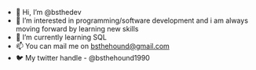 - 👋 Hi, I’m @bsthedev
- 👀 I’m interested in programming/software development and i am always moving forward by learning new skills
- 🌱 I’m currently learning SQL
- 📫 You can mail me on bsthehound@gmail.com
- 🐦 My twitter handle - @bsthehound1990

<!---
bsthedev/bsthedev is a ✨ special ✨ repository because its `README.md` (this file) appears on your GitHub profile.
You can click the Preview link to take a look at your changes.
--->
